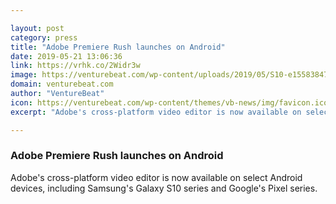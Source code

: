 ```yaml
---

layout: post
category: press
title: "Adobe Premiere Rush launches on Android"
date: 2019-05-21 13:06:36
link: https://vrhk.co/2Widr3w
image: https://venturebeat.com/wp-content/uploads/2019/05/S10-e1558384787309.png?w=1200&strip=all
domain: venturebeat.com
author: "VentureBeat"
icon: https://venturebeat.com/wp-content/themes/vb-news/img/favicon.ico
excerpt: "Adobe's cross-platform video editor is now available on select Android devices, including Samsung's Galaxy S10 series and Google's Pixel series."

---
```


### Adobe Premiere Rush launches on Android

Adobe's cross-platform video editor is now available on select Android devices, including Samsung's Galaxy S10 series and Google's Pixel series.